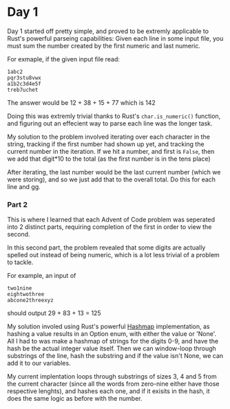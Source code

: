 # Day 1

Day 1 started off pretty simple, and proved to be extremly applicable to Rust's powerful parseing capabilities: Given each line in some input file, you must sum the number created by the first numeric and last numeric.

For exmaple, if the given input file read:
```
1abc2
pqr3stu8vwx
a1b2c3d4e5f
treb7uchet
```
The answer would be 12 + 38 + 15 + 77 which is 142



Doing this was extremly trivial thanks to Rust's ```char.is_numeric()``` function, and figuring out an effecient way to parse each line was the longer task.

My solution to the problem involved iterating over each character in the string, tracking if the first number had shown up yet, and tracking the current number in the iteration. If we hit a number, and first is ```False```, then we add that digit*10 to the total (as the first number is in the tens place)

After iterating, the last number would be the last current number (which we were storing), and so we just add that to the overall total. Do this for each line and gg.


### Part 2

This is where I learned that each Advent of Code problem was seperated into 2 distinct parts, requiring completion of the first in order to view the second.

In this second part, the problem revealed that some digits are actually spelled out instead of being numeric, which is a lot less trivial of a problem to tackle.


For example, an input of
```
two1nine
eightwothree
abcone2threexyz
```
should output 29 + 83 + 13 = 125

My solution involed using Rust's powerful [Hashmap](https://doc.rust-lang.org/std/collections/struct.HashMap.html) implementation, as hashing a value results in an Option enum, with either the value or 'None'. All I had to was make a hashmap of strings for the digits 0-9, and have the hash be the actual integer value itself. Then we can window-loop through substrings of the line, hash the substring and if the value isn't None, we can add it to our variables.

My current implentation loops through substrings of sizes 3, 4 and 5 from the current character (since all the words from zero-nine either have those respective lenghts), and hashes each one, and if it exisits in the hash, it does the same logic as before with the number.
